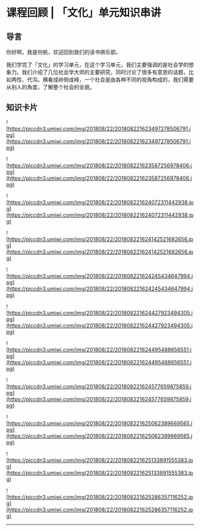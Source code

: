 # 课程回顾 | 「文化」单元知识串讲

## 导言

你好啊，我是何帆，欢迎回到我们的读书俱乐部。

我们学完了「文化」的学习单元，在这个学习单元，我们主要强调的是社会学的想象力。我们介绍了几位社会学大师的主要研究，同时讨论了很多有意思的话题，比如两性、代沟。横看成岭侧成峰，一个社会是由各种不同的视角构成的，我们需要从别人的角度，了解整个社会的全貌。

## 知识卡片

![https://piccdn3.umiwi.com/img/201808/22/201808221623497278506791.jpg](https://piccdn3.umiwi.com/img/201808/22/201808221623497278506791.jpg)

![https://piccdn3.umiwi.com/img/201808/22/201808221623587256978406.jpg](https://piccdn3.umiwi.com/img/201808/22/201808221623587256978406.jpg)

![https://piccdn3.umiwi.com/img/201808/22/201808221624072311442938.jpg](https://piccdn3.umiwi.com/img/201808/22/201808221624072311442938.jpg)

![https://piccdn3.umiwi.com/img/201808/22/201808221624142521682656.jpg](https://piccdn3.umiwi.com/img/201808/22/201808221624142521682656.jpg)

![https://piccdn3.umiwi.com/img/201808/22/201808221624245434647994.jpg](https://piccdn3.umiwi.com/img/201808/22/201808221624245434647994.jpg)

![https://piccdn3.umiwi.com/img/201808/22/201808221624427923494305.jpg](https://piccdn3.umiwi.com/img/201808/22/201808221624427923494305.jpg)

![https://piccdn3.umiwi.com/img/201808/22/201808221624495488656551.jpg](https://piccdn3.umiwi.com/img/201808/22/201808221624495488656551.jpg)

![https://piccdn3.umiwi.com/img/201808/22/201808221624577659875859.jpg](https://piccdn3.umiwi.com/img/201808/22/201808221624577659875859.jpg)

![https://piccdn3.umiwi.com/img/201808/22/201808221625062389669565.jpg](https://piccdn3.umiwi.com/img/201808/22/201808221625062389669565.jpg)

![https://piccdn3.umiwi.com/img/201808/22/201808221625133891555383.jpg](https://piccdn3.umiwi.com/img/201808/22/201808221625133891555383.jpg)

![https://piccdn3.umiwi.com/img/201808/22/201808221625286357116252.jpg](https://piccdn3.umiwi.com/img/201808/22/201808221625286357116252.jpg)

---
